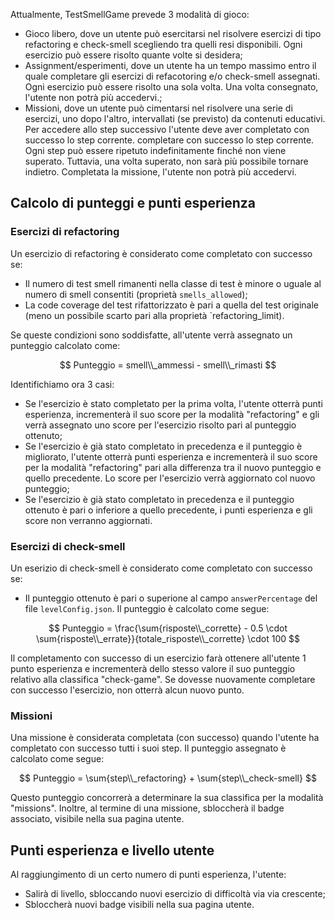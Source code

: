 Attualmente, TestSmellGame prevede 3 modalità di gioco:
- Gioco libero, dove un utente può esercitarsi nel risolvere esercizi di tipo refactoring e check-smell scegliendo tra quelli resi disponibili. Ogni esercizio può essere risolto quante volte si desidera;
- Assignment/esperimenti, dove un utente ha un tempo massimo entro il quale completare gli esercizi di refacotoring e/o check-smell assegnati. Ogni esercizio può essere risolto una sola volta. Una volta consegnato, l'utente non potrà più accedervi.;
- Missioni, dove un utente può cimentarsi nel risolvere una serie di esercizi, uno dopo l'altro, intervallati (se previsto) da contenuti educativi. Per accedere allo step successivo l'utente deve aver completato con successo lo step corrente.  completare con successo lo step corrente. Ogni step può essere ripetuto indefinitamente finché non viene superato. Tuttavia, una volta superato, non sarà più possibile tornare indietro. Completata la missione, l'utente non potrà più accedervi.

## Calcolo di punteggi e punti esperienza
### Esercizi di refactoring
Un esercizio di refactoring è considerato come completato con successo se:
- Il numero di test smell rimanenti nella classe di test è minore o uguale al numero di smell consentiti (proprietà `smells_allowed`); 
- La code coverage del test rifattorizzato è pari a quella del test originale (meno un possibile scarto pari alla proprietà `refactoring_limit). 

Se queste condizioni sono soddisfatte, all'utente verrà assegnato un punteggio calcolato come:

$$ Punteggio = smell\\_ammessi - smell\\_rimasti $$

Identifichiamo ora 3 casi:
- Se l'esercizio è stato completato per la prima volta, l'utente otterrà punti esperienza, incrementerà il suo score per la modalità "refactoring" e gli verrà assegnato uno score per l'esercizio risolto pari al punteggio ottenuto;
- Se l'esercizio è già stato completato in precedenza e il punteggio è migliorato, l'utente otterrà punti esperienza e incrementerà il suo score per la modalità "refactoring" pari alla differenza tra il nuovo punteggio e quello precedente. Lo score per l'esercizio verrà aggiornato col nuovo punteggio;
- Se l'esercizio è già stato completato in precedenza e il punteggio ottenuto è pari o inferiore a quello precedente, i punti esperienza e gli score non verranno aggiornati.

### Esercizi di check-smell
Un eserizio di check-smell è considerato come completato con successo se:
- Il punteggio ottenuto è pari o superione al campo `answerPercentage` del file `levelConfig.json`. Il punteggio è calcolato come segue:

$$ Punteggio = \frac{\sum{risposte\\_corrette} - 0.5 \cdot \sum{risposte\\_errate}}{totale_risposte\\_corrette} \cdot 100 $$

Il completamento con successo di un esercizio farà ottenere all'utente 1 punto esperienza e incrementerà dello stesso valore il suo punteggio relativo alla classifica "check-game". Se dovesse nuovamente completare con successo l'esercizio, non otterrà alcun nuovo punto.

### Missioni
Una missione è considerata completata (con successo) quando l'utente ha completato con successo tutti i suoi step. Il punteggio assegnato è calcolato come segue: 

$$ Punteggio = \sum{step\\_refactoring} + \sum{step\\_check-smell} $$

Questo punteggio concorrerà a determinare la sua classifica per la modalità "missions". Inoltre, al termine di una missione, sbloccherà il badge associato, visibile nella sua pagina utente. 

## Punti esperienza e livello utente
Al raggiungimento di un certo numero di punti esperienza, l'utente:
- Salirà di livello, sbloccando nuovi esercizio di difficoltà via via crescente;
- Sbloccherà nuovi badge visibili nella sua pagina utente.
